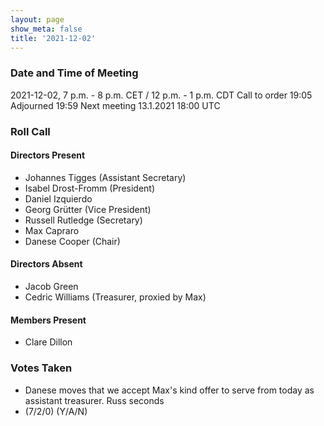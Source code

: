```yaml
---
layout: page
show_meta: false
title: '2021-12-02'
---
```


### Date and Time of Meeting

2021-12-02, 7 p.m. - 8 p.m. CET / 12 p.m. - 1 p.m. CDT
Call to order 19:05
Adjourned 19:59
Next meeting 13.1.2021 18:00 UTC

### Roll Call

#### Directors Present  

- Johannes Tigges (Assistant Secretary)
- Isabel Drost-Fromm (President)
- Daniel Izquierdo
- Georg Grütter (Vice President)
- Russell Rutledge (Secretary)
- Max Capraro
- Danese Cooper (Chair)

#### Directors Absent
- Jacob Green
- Cedric Williams (Treasurer, proxied by Max)

#### Members Present

- Clare Dillon


### Votes Taken

- Danese moves that we accept Max's kind offer to serve from today as assistant treasurer. Russ seconds 
 - (7/2/0) (Y/A/N)
